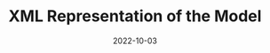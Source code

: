 ﻿---
title: XML Representation of the Model
toc: false
type: specs
layout:  package
date: "2022-10-03"
draft: false
specification: VEC
version: 2.0.1
documentType: "Recommendation"
elementType:  Package
menu:
  VEC-2.0.1:    
    identifier: xml-representation-of-the-model
    weight: 1012 

# Prev/next pager order (if `docs_section_pager` enabled in `params.toml`)
weight: 1012
---
